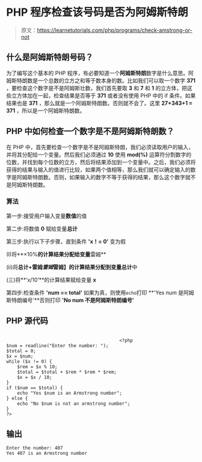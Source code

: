 # PHP 程序检查该号码是否为阿姆斯特朗

> 原文：<https://learnetutorials.com/php/programs/check-amstrong-or-not>

## 什么是阿姆斯特朗号码？

为了编写这个基本的 PHP 程序，有必要知道一个**阿姆斯特朗**数字是什么意思。阿姆斯特朗数是一个总数的立方之和等于数本身的数。比如我们可以取一个数字 **371** ，要检查这个数字是不是阿姆斯壮数，我们首先要取 **3** 和 **7** 和 **1** 的立方体，把这些立方体加在一起，检查结果是否等于 **371** 或者没有使用 PHP 中的 if 条件。如果结果也是 **371** ，那么就是一个阿姆斯特朗数。否则就不会了。这里 **27+343+1 = 371** ，所以是一个阿姆斯特朗数。

## PHP 中如何检查一个数字是不是阿姆斯特朗数？

在 PHP 中，首先要检查一个数字是不是阿姆斯特朗，我们必须读取用户的输入，并将其分配给一个变量。然后我们必须通过 **10** 使用 **mod(%)** 运算符分割数字的位数，并找到每个位数的立方，然后将结果添加到一个变量中。之后，我们必须将获得的结果与输入的值进行比较，如果两个值相等，那么我们就可以确定输入的数字是阿姆斯特朗数。否则，如果输入的数字不等于获得的结果，那么这个数字就不是阿姆斯特朗数。

### 算法

第一步:接受用户输入变量**数值**的值

第二步:将数值 **0** 赋给变量**总计**

第三步:执行以下子步骤，直到条件 **'x！= 0'** 变为假

(I)将**×10%**的计算结果分配给变量**雷姆**

(ii)将**总计+雷姆*雷姆*雷姆】**的计算结果分配到变量**总计**中

(三)将**‘x/10’**的计算结果赋给变量 **x**

第四步:检查条件 **'num == total'** 如果为真，则使用`echo`打印 **'Yes num 是阿姆斯特朗编号'**否则打印 **'No num 不是阿姆斯特朗编号'**

## PHP 源代码

```

                                          <?php
$num = readline("Enter the number: ");
$total = 0;
$x = $num;
while ($x != 0) {
    $rem = $x % 10;
    $total = $total + $rem * $rem * $rem;
    $x = $x / 10;
}
if ($num == $total) {
    echo "Yes $num is an Armstrong number";
} else {
    echo "No $num is not an armstrong number";
}
?>

```

## 输出

```
Enter the number: 407
Yes 407 is an Armstrong number
```